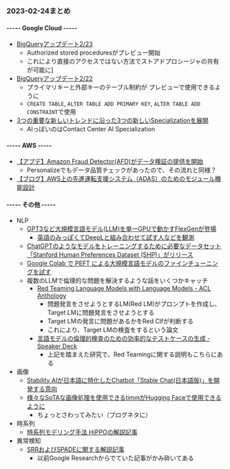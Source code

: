 ### 2023-02-24まとめ

#### ----- Google Cloud -----

- [BigQueryアップデート2/23](https://cloud.google.com/bigquery/docs/release-notes#February_23_2023)
  - Authorized stored proceduresがプレビュー開始
  - これにより直接のアクセスではない方法でストアドプロシージャの共有が可能に]
- [BigQueryアップデート2/22](https://cloud.google.com/release-notes#February_22_2023)
  - プライマリキーと外部キーのテーブル制約が プレビューで使用できるように
  - `CREATE TABLE`, `ALTER TABLE ADD PRIMARY KEY`, `ALTER TABLE ADD CONSTRAINT`で使用
- [3つの重要な新しいトレンドに沿った3つの新しいSpecializationを展開](https://cloud.google.com/blog/topics/partners/new-google-cloud-specializations-and-launch-partners-for-2023/?hl=en)
  - AIっぽいのはContact Center AI Specialization

#### ----- AWS -----

- [【アプデ】Amazon Fraud Detector(AFD)がデータ検証の提供を開始](https://aws.amazon.com/jp/about-aws/whats-new/2023/02/smart-data-validation-amazon-fraud-detector/)
  - Personalizeでもデータ品質チェックがあったので、その流れと同様？
- [【ブログ】AWS上の先進運転支援システム（ADAS）のためのモジュール機能設計](https://aws.amazon.com/jp/blogs/machine-learning/modular-functions-design-for-advanced-driver-assistance-systems-adas-on-aws/)

#### ----- その他 -----

- NLP
  - [GPT3など大規模言語モデル(LLM)を単一GPUで動かすFlexGenが登場](https://gigazine.net/news/20230222-flexgen/)
    - [英語のみっぽくてDeepLと組み合わせて試す人などを観測](https://twitter.com/nucode/status/1628622728189333504)
  - [ChatGPTのようなモデルをトレーニングするために必要なデータセット「Stanford Human Preferences Dataset (SHP)」がリリース](https://huggingface.co/datasets/stanfordnlp/SHP)
  - [Google Colab で PEFT による大規模言語モデルのファインチューニングを試す](https://note.com/npaka/n/n932b4c0a2230)
  - 複数のLLMで倫理的な問題を解決するような話をいくつかキャッチ
    - [Red Teaming Language Models with Language Models - ACL Anthology](https://aclanthology.org/2022.emnlp-main.225/)
      - 問題発言をさせようとするLM(Red LM)がプロンプトを作成し、Target LMに問題発言をさせようとする
      - Target LMの発言に問題があるかをRed Clfが判断する
      - これにより、Target LMの検査をするという論文
    - [言語モデルの倫理的検査のための効率的なテストケースの生成 - Speaker Deck](https://speakerdeck.com/line_developers/efficient-test-case-generation-for-ethical-testing-of-language-models)
        - 上記を踏まえた研究で、Red Teamingに関する説明もこちらにある
- 画像
  - [Stability AIが日本語に特化したChatbot「Stable Chat(日本語版)」を開発する意向](https://twitter.com/StabilityAI_JP/status/1627472604897619970)
  - [様々なSoTAな画像処理を使用できるtimmがHugging Faceで使用できるように](https://huggingface.co/docs/timm/index)
    - ちょっとさわってみたい（ブログネタに）
- 時系列
  - [時系列モデリング手法 HiPPOの解説記事](https://dosuex.com/entry/2022/09/10/125807)
- 異常検知
  - [SRRおよびSPADEに関する解説記事](https://webbigdata.jp/post-17856/)
    - 以前Google Researchからでていた記事がかみ砕いてある